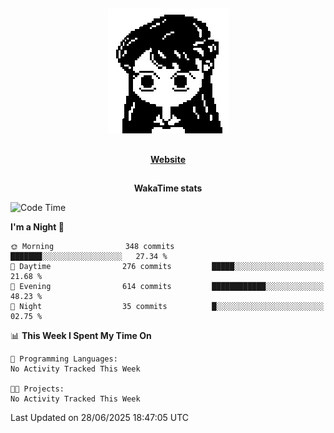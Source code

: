 ##

<p align="center">
  <img src="./person.gif" />
</p>

##

<div align="center">
  <p>
    <strong>
    <a href='https://domm.me'>Website</a>
    </strong>
  </p>
</div>

##

<div align="center">
  <p>
    <strong>
    WakaTime stats
    </strong>
  </p>
</div>

<!--START_SECTION:waka-->
![Code Time](http://img.shields.io/badge/Code%20Time-119%20hrs%2045%20mins-blue)

**I'm a Night 🦉** 

```text
🌞 Morning                348 commits         ███████░░░░░░░░░░░░░░░░░░   27.34 % 
🌆 Daytime                276 commits         █████░░░░░░░░░░░░░░░░░░░░   21.68 % 
🌃 Evening                614 commits         ████████████░░░░░░░░░░░░░   48.23 % 
🌙 Night                  35 commits          █░░░░░░░░░░░░░░░░░░░░░░░░   02.75 % 
```


📊 **This Week I Spent My Time On** 

```text
💬 Programming Languages: 
No Activity Tracked This Week

🐱‍💻 Projects: 
No Activity Tracked This Week
```


 Last Updated on 28/06/2025 18:47:05 UTC
<!--END_SECTION:waka-->

